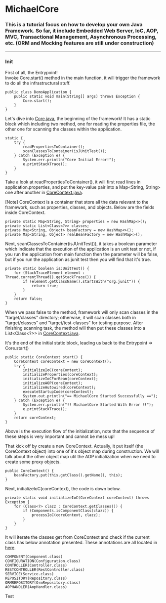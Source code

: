 # MichaelCore

### This is a tutorial focus on how to develop your own Java Framework. So far, it include Embedded Web Server, IoC, AOP, MVC, Transactional Management, Asynchronous Processing, etc. (ORM and Mocking features are still under construction)

---
### Init
First of all, the Entrypoint!<br/>
Invoke Core.start() method in the main function, it will trigger the framework to do all the infrastructural stuff.
```
public class DemoApplication {
    public static void main(String[] args) throws Exception {
        Core.start();
    }
}
```
Let's dive into [Core.java](src/main/java/tw/framework/michaelcore/ioc/Core.java), the beginning of the framework! It has a static block which including two method, one for reading the properties file, the other one for scanning the classes within the application.
```
static {
    try {
        readPropertiesToContainer();
        scanClassesToContainer(isJUnitTest());
    } catch (Exception e) {
        System.err.println("Core Initial Error!");
        e.printStackTrace();
    }
}
```
Take a look at readPropertiesToContainer(), it will first read lines in application.properties, and put the key-value pair into a Map<String, String> one after another in [CoreContext.java](src/main/java/tw/framework/michaelcore/ioc/CoreContext.java).

[Note] CoreContext is a container that store all the data relevant to the framework, such as properties, classes, and objects. Below are the fields inside CoreContext.
```
private static Map<String, String> properties = new HashMap<>();
private static List<Class<?>> classes;
private Map<String, Object> beanFactory = new HashMap<>();
private Map<String, Object> realBeanFactory = new HashMap<>();
```

Next, scanClassesToContainer(isJUnitTest()), it takes a boolean parameter which indicate that the execution of the application is an unit test or not, if you run the application from main function then the parameter will be false, but if you run the application as junit test then you will find that it's true.
```
private static boolean isJUnitTest() {
    for (StackTraceElement element : Thread.currentThread().getStackTrace()) {
        if (element.getClassName().startsWith("org.junit")) {
            return true;
        }
    }
    return false;
}
```
When we pass false to the method, framework will only scan classes in the "target/classes" directory; otherwise, it will scan classes both in "target/classes" and "target/test-classes" for testing purpose. After finishing scanning task, the method will then put these classes into a List<Class<?>> in [CoreContext.java](src/main/java/tw/framework/michaelcore/ioc/CoreContext.java).

It's the end of the initial static block, leading us back to the Entrypoint => Core.start()
```
public static CoreContext start() {
    CoreContext coreContext = new CoreContext();
    try {
        initializeIoC(coreContext);
        initializeProperties(coreContext);
        initializeIoCForBean(coreContext);
        initializeAOP(coreContext);
        initializeAutowired(coreContext);
        executeStartupCode(coreContext);
        System.out.println("== MichaelCore Started Successfully ==");
    } catch (Exception e) {
        System.err.println("!! MichaelCore Started With Error !!");
        e.printStackTrace();
    }
    return coreContext;
}
```
Above is the execution flow of the initialization, note that the sequence of these steps is very important and cannot be mess up!

That kick off by create a new CoreContext. Actually, it put itself (the CoreContext object) into one of it's object map during construction. We will talk about the other object map util the AOP initialization when we need to create some proxy objects.
```
public CoreContext() {
    beanFactory.put(this.getClass().getName(), this);
}
```
Next, initializeIoC(coreContext), the code is down below.
```
private static void initializeIoC(CoreContext coreContext) throws Exception {
    for (Class<?> clazz : CoreContext.getClasses()) {
        if (Components.isComponentClass(clazz)) {
            processIoC(coreContext, clazz);
        }
    }
}
```
It will iterate the classes get from CoreContext and check if the current class has below annotation presented. These annotations are all located in [here](src/main/java/tw/framework/michaelcore/ioc/annotation/components).
```
COMPONENT(Component.class)
CONFIGURATION(Configuration.class)
CONTROLLER(Controller.class)
RESTCONTROLLER(RestController.class)
SERVICE(Service.class)
REPOSITORY(Repository.class)
ORMREPOSITORY(OrmRepository.class)
AOPHANDLER(AopHandler.class)
```
Test
